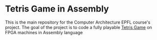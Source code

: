 # Tetris Game in Assembly

This is the main repository for the Computer Architecture EPFL course's project.
The goal of the project is to code a fully playable [Tetris Game](https://fr.wikipedia.org/wiki/Tetris) on FPGA machines in Assembly language


